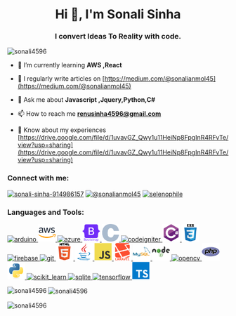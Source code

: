 <h1 align="center">Hi 👋, I'm Sonali Sinha</h1>
<h3 align="center">I convert Ideas To Reality with code.</h3>

<p align="left"> <img src="https://komarev.com/ghpvc/?username=sonali4596&label=Profile%20views&color=0e75b6&style=flat" alt="sonali4596" /> </p>

- 🌱 I’m currently learning **AWS ,React**

- 📝 I regularly write articles on [https://medium.com/@sonalianmol45](https://medium.com/@sonalianmol45)

- 💬 Ask me about **Javascript ,Jquery,Python,C#**

- 📫 How to reach me **renusinha4596@gmail.com**

- 📄 Know about my experiences [https://drive.google.com/file/d/1uvavGZ_Qwy1u11HeiNp8FpgInR4RFvTe/view?usp=sharing](https://drive.google.com/file/d/1uvavGZ_Qwy1u11HeiNp8FpgInR4RFvTe/view?usp=sharing)

<h3 align="left">Connect with me:</h3>
<p align="left">
<a href="https://linkedin.com/in/sonali-sinha-914986157" target="blank"><img align="center" src="https://cdn.jsdelivr.net/npm/simple-icons@3.0.1/icons/linkedin.svg" alt="sonali-sinha-914986157" height="30" width="40" /></a>
<a href="https://medium.com/@sonalianmol45" target="blank"><img align="center" src="https://cdn.jsdelivr.net/npm/simple-icons@3.0.1/icons/medium.svg" alt="@sonalianmol45" height="30" width="40" /></a>
<a href="https://www.youtube.com/c/selenophile" target="blank"><img align="center" src="https://cdn.jsdelivr.net/npm/simple-icons@3.0.1/icons/youtube.svg" alt="selenophile" height="30" width="40" /></a>
</p>

<h3 align="left">Languages and Tools:</h3>
<p align="left"> <a href="https://www.arduino.cc/" target="_blank"> <img src="https://cdn.worldvectorlogo.com/logos/arduino-1.svg" alt="arduino" width="40" height="40"/> </a> <a href="https://aws.amazon.com" target="_blank"> <img src="https://raw.githubusercontent.com/devicons/devicon/master/icons/amazonwebservices/amazonwebservices-original-wordmark.svg" alt="aws" width="40" height="40"/> </a> <a href="https://azure.microsoft.com/en-in/" target="_blank"> <img src="https://www.vectorlogo.zone/logos/microsoft_azure/microsoft_azure-icon.svg" alt="azure" width="40" height="40"/> </a> <a href="https://getbootstrap.com" target="_blank"> <img src="https://raw.githubusercontent.com/devicons/devicon/master/icons/bootstrap/bootstrap-plain-wordmark.svg" alt="bootstrap" width="40" height="40"/> </a> <a href="https://www.cprogramming.com/" target="_blank"> <img src="https://raw.githubusercontent.com/devicons/devicon/master/icons/c/c-original.svg" alt="c" width="40" height="40"/> </a> <a href="https://codeigniter.com" target="_blank"> <img src="https://cdn.worldvectorlogo.com/logos/codeigniter.svg" alt="codeigniter" width="40" height="40"/> </a> <a href="https://www.w3schools.com/cs/" target="_blank"> <img src="https://raw.githubusercontent.com/devicons/devicon/master/icons/csharp/csharp-original.svg" alt="csharp" width="40" height="40"/> </a> <a href="https://www.w3schools.com/css/" target="_blank"> <img src="https://raw.githubusercontent.com/devicons/devicon/master/icons/css3/css3-original-wordmark.svg" alt="css3" width="40" height="40"/> </a> <a href="https://firebase.google.com/" target="_blank"> <img src="https://www.vectorlogo.zone/logos/firebase/firebase-icon.svg" alt="firebase" width="40" height="40"/> </a> <a href="https://git-scm.com/" target="_blank"> <img src="https://www.vectorlogo.zone/logos/git-scm/git-scm-icon.svg" alt="git" width="40" height="40"/> </a> <a href="https://www.w3.org/html/" target="_blank"> <img src="https://raw.githubusercontent.com/devicons/devicon/master/icons/html5/html5-original-wordmark.svg" alt="html5" width="40" height="40"/> </a> <a href="https://www.java.com" target="_blank"> <img src="https://raw.githubusercontent.com/devicons/devicon/master/icons/java/java-original.svg" alt="java" width="40" height="40"/> </a> <a href="https://developer.mozilla.org/en-US/docs/Web/JavaScript" target="_blank"> <img src="https://raw.githubusercontent.com/devicons/devicon/master/icons/javascript/javascript-original.svg" alt="javascript" width="40" height="40"/> </a> <a href="https://laravel.com/" target="_blank"> <img src="https://raw.githubusercontent.com/devicons/devicon/master/icons/laravel/laravel-plain-wordmark.svg" alt="laravel" width="40" height="40"/> </a> <a href="https://www.mysql.com/" target="_blank"> <img src="https://raw.githubusercontent.com/devicons/devicon/master/icons/mysql/mysql-original-wordmark.svg" alt="mysql" width="40" height="40"/> </a> <a href="https://nodejs.org" target="_blank"> <img src="https://raw.githubusercontent.com/devicons/devicon/master/icons/nodejs/nodejs-original-wordmark.svg" alt="nodejs" width="40" height="40"/> </a> <a href="https://opencv.org/" target="_blank"> <img src="https://www.vectorlogo.zone/logos/opencv/opencv-icon.svg" alt="opencv" width="40" height="40"/> </a> <a href="https://www.php.net" target="_blank"> <img src="https://raw.githubusercontent.com/devicons/devicon/master/icons/php/php-original.svg" alt="php" width="40" height="40"/> </a> <a href="https://www.python.org" target="_blank"> <img src="https://raw.githubusercontent.com/devicons/devicon/master/icons/python/python-original.svg" alt="python" width="40" height="40"/> </a> <a href="https://scikit-learn.org/" target="_blank"> <img src="https://upload.wikimedia.org/wikipedia/commons/0/05/Scikit_learn_logo_small.svg" alt="scikit_learn" width="40" height="40"/> </a> <a href="https://www.sqlite.org/" target="_blank"> <img src="https://www.vectorlogo.zone/logos/sqlite/sqlite-icon.svg" alt="sqlite" width="40" height="40"/> </a> <a href="https://www.tensorflow.org" target="_blank"> <img src="https://www.vectorlogo.zone/logos/tensorflow/tensorflow-icon.svg" alt="tensorflow" width="40" height="40"/> </a> <a href="https://www.typescriptlang.org/" target="_blank"> <img src="https://raw.githubusercontent.com/devicons/devicon/master/icons/typescript/typescript-original.svg" alt="typescript" width="40" height="40"/> </a> </p>

<p><img align="left" src="https://github-readme-stats.vercel.app/api/top-langs?username=sonali4596&show_icons=true&locale=en&layout=compact" alt="sonali4596" /></p>

<p>&nbsp;<img align="center" src="https://github-readme-stats.vercel.app/api?username=sonali4596&show_icons=true&locale=en" alt="sonali4596" /></p>

<p><img align="center" src="https://github-readme-streak-stats.herokuapp.com/?user=sonali4596&" alt="sonali4596" /></p>
